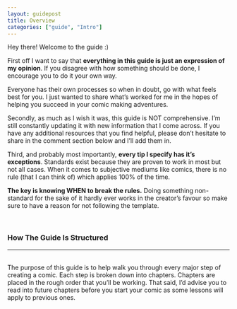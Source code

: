 ```yaml
---
layout: guidepost
title: Overview
categories: ["guide", "Intro"]
---
```


Hey there! Welcome to the guide :)

First off I want to say that **everything in this guide is just an expression of my opinion**. If you disagree with how something should be done, I encourage you to do it your own way.

Everyone has their own processes so when in doubt, go with what feels best for you. I just wanted to share what’s worked for me in the hopes of helping you succeed in your comic making adventures.

Secondly, as much as I wish it was, this guide is NOT comprehensive. I’m still constantly updating it with new information that I come across. If you have any additional resources that you find helpful, please don’t hesitate to share in the comment section below and I’ll add them in.

Third, and probably most importantly, **every tip I specify has it’s exceptions**. Standards exist because they are proven to work in most but not all cases. When it comes to subjective mediums like comics, there is no rule (that I can think of) which applies 100% of the time.

**The key is knowing WHEN to break the rules.** Doing something non-standard for the sake of it hardly ever works in the creator’s favour so make sure to have a reason for not following the template.

<br>

### How The Guide Is Structured

<hr><br>
The purpose of this guide is to help walk you through every major step of creating a comic. Each step is broken down into chapters. Chapters are placed in the rough order that you’ll be working. That said, I’d advise you to read into future chapters before you start your comic as some lessons will apply to previous ones.